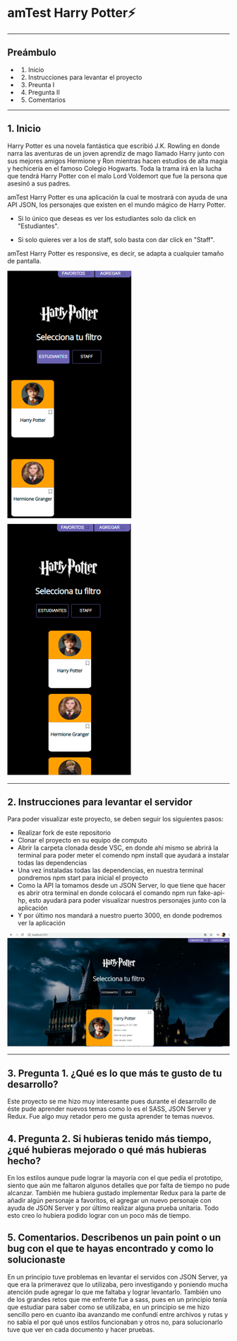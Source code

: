 # amTest Harry Potter⚡
__________________________________________________________________________________________________________________________________________________________________________________
## Preámbulo
* 1. Inicio
* 2. Instrucciones para levantar el proyecto
* 3. Preunta I
* 4. Pregunta II
* 5. Comentarios 
***
## 1. Inicio

Harry Potter es una novela fantástica que escribió J.K. Rowling en donde narra las aventuras de un joven aprendiz de mago llamado Harry junto con sus mejores amigos Hermione y Ron mientras hacen estudios de alta magia y hechicería en el famoso Colegio Hogwarts.
Toda la trama irá en la lucha que tendrá Harry Potter con el malo Lord Voldemort que fue la persona que asesinó a sus padres.

amTest Harry Potter es una aplicación la cual te mostrará con ayuda de una API JSON, los personajes que existen en el mundo mágico de Harry Potter.


- Si lo único que deseas es ver los estudiantes solo da click en "Estudiantes".

- Si solo quieres ver a los de staff, solo basta con dar click en "Staff".


amTest Harry Potter es responsive, es decir, se adapta a cualquier tamaño de pantalla. 
                
![](/testhp/src/assets/imagen3.png) 
![](/testhp/src/assets/imagen2.png) 

_________________________________________________________________________________________________________________________________________________________________________________
## 2. Instrucciones para levantar el servidor

Para poder visualizar este proyecto, se deben seguir los siguientes pasos:

- Realizar fork de este repositorio
- Clonar el proyecto en su equipo de computo
- Abrir la carpeta clonada desde VSC, en donde ahí mismo se abrirá la terminal para poder meter el comendo npm install que ayudará a instalar todas las dependencias
- Una vez instaladas todas las dependencias, en nuestra terminal pondremos npm start para inicial el proyecto
- Como la API la tomamos desde un JSON Server, lo que tiene que hacer es abrir otra terminal en donde colocará el comando npm run fake-api-hp, esto ayudará para poder visualizar nuestros personajes junto con la aplicación
- Y por último nos mandará a nuestro puerto 3000, en donde podremos ver la aplicación

![](/testhp/src/assets/imagen1.png) 

_________________________________________________________________________________________________________________________________________________________________________________
## 3. Pregunta 1. ¿Qué es lo que más te gusto de tu desarrollo?

Este proyecto se me hizo muy interesante pues durante el desarrollo de éste pude aprender nuevos temas como lo es el SASS, JSON Server y Redux. Fue algo muy retador pero me gusta aprender te temas nuevos.

## 4. Pregunta 2. Si hubieras tenido más tiempo, ¿qué hubieras mejorado o qué más hubieras hecho?

En los estilos aunque pude lograr la mayoría con el que pedía el prototipo, siento que aún me faltaron algunos detalles que por falta de tiempo no pude alcanzar. También me hubiera gustado implementar Redux para la parte de añadir algún personaje a favoritos, el agregar un nuevo personaje con ayuda de JSON Server y por último realizar alguna prueba unitaria. Todo esto creo lo hubiera podido lograr con un poco más de tiempo.

## 5. Comentarios. Describenos un pain point o un bug con el que te hayas encontrado y como lo solucionaste

En un principio tuve problemas en levantar el servidos con JSON Server, ya que era la primeravez que lo utilizaba, pero investigando y poniendo mucha atención pude agregar lo que me faltaba y lograr levantarlo. 
También uno de los grandes retos que me enfrente fue a sass, pues en un principio tenía que estudiar para saber como se utilizaba, en un principio se me hizo sencillo pero en cuanto iba avanzando me confundí entre archivos y rutas y no sabía el por qué unos estilos funcionaban y otros no, para solucionarlo tuve que ver en cada documento y hacer pruebas.
